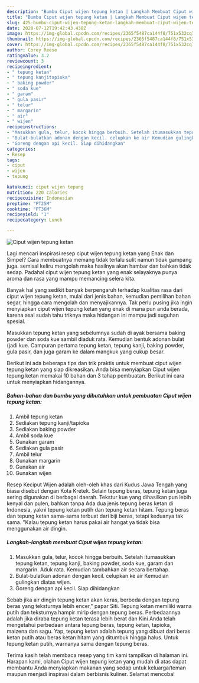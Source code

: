 ```yaml
---
description: "Bumbu Ciput wijen tepung ketan | Langkah Membuat Ciput wijen tepung ketan Yang Lezat Sekali"
title: "Bumbu Ciput wijen tepung ketan | Langkah Membuat Ciput wijen tepung ketan Yang Lezat Sekali"
slug: 425-bumbu-ciput-wijen-tepung-ketan-langkah-membuat-ciput-wijen-tepung-ketan-yang-lezat-sekali
date: 2020-07-12T19:42:43.438Z
image: https://img-global.cpcdn.com/recipes/2365f5487ca144f8/751x532cq70/ciput-wijen-tepung-ketan-foto-resep-utama.jpg
thumbnail: https://img-global.cpcdn.com/recipes/2365f5487ca144f8/751x532cq70/ciput-wijen-tepung-ketan-foto-resep-utama.jpg
cover: https://img-global.cpcdn.com/recipes/2365f5487ca144f8/751x532cq70/ciput-wijen-tepung-ketan-foto-resep-utama.jpg
author: Corey Reese
ratingvalue: 3.2
reviewcount: 3
recipeingredient:
- " tepung ketan"
- " tepung kanjitapioka"
- " baking powder"
- " soda kue"
- " garam"
- " gula pasir"
- " telur"
- " margarin"
- " air"
- " wijen"
recipeinstructions:
- "Masukkan gula, telur, kocok hingga berbuih. Setelah itumasukkan tepung ketan, tepung kanji, baking powder, soda kue, garam dan margarin. Aduk rata. Kemudian tambahkan air secara bertahap."
- "Bulat-bulatkan adonan dengan kecil. celupkan ke air Kemudian gulingkan diatas wijen."
- "Goreng dengan api kecil. Siap dihidangkan"
categories:
- Resep
tags:
- ciput
- wijen
- tepung

katakunci: ciput wijen tepung 
nutrition: 220 calories
recipecuisine: Indonesian
preptime: "PT25M"
cooktime: "PT36M"
recipeyield: "1"
recipecategory: Lunch

---
```



![Ciput wijen tepung ketan](https://img-global.cpcdn.com/recipes/2365f5487ca144f8/751x532cq70/ciput-wijen-tepung-ketan-foto-resep-utama.jpg)

Lagi mencari inspirasi resep ciput wijen tepung ketan yang Enak dan Simpel? Cara membuatnya memang tidak terlalu sulit namun tidak gampang juga. semisal keliru mengolah maka hasilnya akan hambar dan bahkan tidak sedap. Padahal ciput wijen tepung ketan yang enak selayaknya punya aroma dan rasa yang mampu memancing selera kita.

Banyak hal yang sedikit banyak berpengaruh terhadap kualitas rasa dari ciput wijen tepung ketan, mulai dari jenis bahan, kemudian pemilihan bahan segar, hingga cara mengolah dan menyajikannya. Tak perlu pusing jika ingin menyiapkan ciput wijen tepung ketan yang enak di mana pun anda berada, karena asal sudah tahu triknya maka hidangan ini mampu jadi suguhan spesial.

Masukkan tepung ketan yang sebelumnya sudah di ayak bersama baking powder dan soda kue sambil diaduk rata. Kemudian bentuk adonan bulat (jadi kue. Campuran pertama tepung ketan, tepung kanji, baking powder, gula pasir, dan juga garam ke dalam mangkuk yang cukup besar.


Berikut ini ada beberapa tips dan trik praktis untuk membuat ciput wijen tepung ketan yang siap dikreasikan. Anda bisa menyiapkan Ciput wijen tepung ketan memakai 10 bahan dan 3 tahap pembuatan. Berikut ini cara untuk menyiapkan hidangannya.

<!--inarticleads1-->

##### Bahan-bahan dan bumbu yang dibutuhkan untuk pembuatan Ciput wijen tepung ketan:

1. Ambil  tepung ketan
1. Sediakan  tepung kanji/tapioka
1. Sediakan  baking powder
1. Ambil  soda kue
1. Gunakan  garam
1. Sediakan  gula pasir
1. Ambil  telur
1. Gunakan  margarin
1. Gunakan  air
1. Gunakan  wijen


Resep Keciput Wijen adalah oleh-oleh khas dari Kudus Jawa Tengah yang biasa disebut dengan Kota Kretek. Selain tepung beras, tepung ketan juga sering digunakan di berbagai daerah. Tekstur kue yang dihasilkan pun lebih kenyal dan pulen, bahkan tanpa Ada dua jenis tepung beras ketan di Indonesia, yakni tepung ketan putih dan tepung ketan hitam. Tepung beras dan tepung ketan sama-sama terbuat dari biji beras, tetapi keduanya tak sama. &#34;Kalau tepung ketan harus pakai air hangat ya tidak bisa menggunakan air dingin. 

<!--inarticleads2-->

##### Langkah-langkah membuat Ciput wijen tepung ketan:

1. Masukkan gula, telur, kocok hingga berbuih. Setelah itumasukkan tepung ketan, tepung kanji, baking powder, soda kue, garam dan margarin. Aduk rata. Kemudian tambahkan air secara bertahap.
1. Bulat-bulatkan adonan dengan kecil. celupkan ke air Kemudian gulingkan diatas wijen.
1. Goreng dengan api kecil. Siap dihidangkan


Sebab jika air dingin tepung ketan akan keras, berbeda dengan tepung beras yang teksturnya lebih encer,&#34; papar Siti. Tepung ketan memiliki warna putih dan teksturnya hampir mirip dengan tepung beras. Perbedaannya adalah jika diraba tepung ketan terasa lebih berat dan Kini Anda telah mengetahui perbedaan antara tepung beras, tepung ketan, tapioka, maizena dan sagu. Yap, tepung ketan adalah tepung yang dibuat dari beras ketan putih atau beras ketan hitam yang ditumbuk hingga halus. Untuk tepung ketan putih, warnanya sama dengan tepung beras. 

Terima kasih telah membaca resep yang tim kami tampilkan di halaman ini. Harapan kami, olahan Ciput wijen tepung ketan yang mudah di atas dapat membantu Anda menyiapkan makanan yang sedap untuk keluarga/teman maupun menjadi inspirasi dalam berbisnis kuliner. Selamat mencoba!
